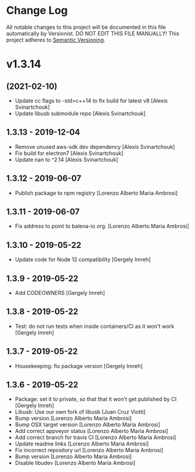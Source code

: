 # Change Log

All notable changes to this project will be documented in this file
automatically by Versionist. DO NOT EDIT THIS FILE MANUALLY!
This project adheres to [Semantic Versioning](http://semver.org/).

# v1.3.14
## (2021-02-10)

* Update cc flags to -std=c++14 to fix build for latest v8 [Alexis Svinartchouk]
* Update libusb submodule repo [Alexis Svinartchouk]

## 1.3.13 - 2019-12-04

* Remove unused aws-sdk dev dependency [Alexis Svinartchouk]
* Fix build for electron7 [Alexis Svinartchouk]
* Update nan to ^2.14 [Alexis Svinartchouk]

## 1.3.12 - 2019-06-07

* Publish package to npm registry [Lorenzo Alberto Maria Ambrosi]

## 1.3.11 - 2019-06-07

* Fix address to point to balena-io org. [Lorenzo Alberto Maria Ambrosi]

## 1.3.10 - 2019-05-22

* Update code for Node 12 compatibility [Gergely Imreh]

## 1.3.9 - 2019-05-22

* Add CODEOWNERS [Gergely Imreh]

## 1.3.8 - 2019-05-22

* Test: do not run tests when inside containers/CI as it won't work [Gergely Imreh]

## 1.3.7 - 2019-05-22

* Housekeeping: fix package version [Gergely Imreh]

## 1.3.6 - 2019-05-22

* Package: set it to private, so that that it won't get published by CI [Gergely Imreh]
* Libusb: Use our own fork of libusb [Juan Cruz Viotti]
* Bump version [Lorenzo Alberto Maria Ambrosi]
* Bump OSX target version [Lorenzo Alberto Maria Ambrosi]
* Add correct appveyor status [Lorenzo Alberto Maria Ambrosi]
* Add correct branch for travis CI [Lorenzo Alberto Maria Ambrosi]
* Update readme links [Lorenzo Alberto Maria Ambrosi]
* Fix incorrect repository url [Lorenzo Alberto Maria Ambrosi]
* Bump version [Lorenzo Alberto Maria Ambrosi]
* Disable libudev [Lorenzo Alberto Maria Ambrosi]
